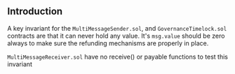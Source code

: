 ## Introduction
A key invariant for the `MultiMessageSender.sol`, and `GovernanceTimelock.sol` contracts are that it can never hold any value. It's `msg.value` should be zero always to make sure the refunding mechanisms are properly in place.

`MultiMessageReceiver.sol` have no receive() or payable functions to test this invariant